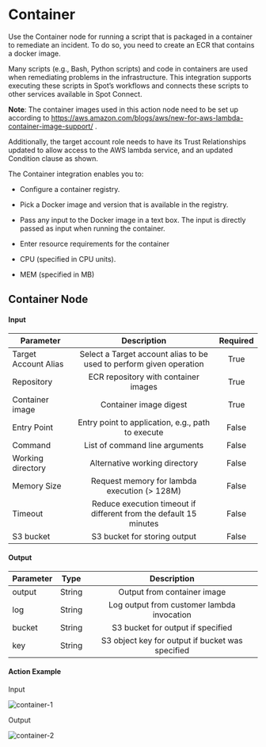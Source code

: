 # Container

Use the Container node for running a script that is packaged in a container to remediate an incident. To do so, you need to create an ECR that contains a docker image.  

Many scripts (e.g., Bash, Python scripts) and code in containers are used when remediating problems in the infrastructure. This integration supports executing these scripts in Spot’s workflows and connects these scripts to other services available in Spot Connect.  

**Note**: The container images used in this action node need to be set up according to https://aws.amazon.com/blogs/aws/new-for-aws-lambda-container-image-support/ .  

Additionally, the target account role needs to have its Trust Relationships updated to allow access to the AWS lambda service, and an updated Condition clause as shown.   

The Container integration enables you to:  

* Configure a container registry.  

* Pick a Docker image and version that is available in the registry.  

* Pass any input to the Docker image in a text box. The input is directly passed as input when running the container.  

* Enter resource requirements for the container  

* CPU (specified in CPU units).   

* MEM (specified in MB)  

## Container Node   

#### Input 

|       Parameter             |                                  Description                             |      Required  | 
|-----------------------------|:------------------------------------------------------------------------:|:--------------:| 
|       Target Account Alias  |     Select a Target account alias to be used to perform given operation  |     True       | 
|      Repository             |     ECR repository with container images                                 |     True       | 
|      Container image        |     Container image digest                                               |     True       | 
|      Entry Point            |     Entry point to application, e.g., path to execute                    |     False      | 
|      Command                |     List of command line arguments                                       |     False      | 
|      Working directory      |     Alternative working directory                                        |     False      | 
|      Memory Size            |     Request memory for lambda execution (> 128M)                         |     False      | 
|      Timeout                |     Reduce execution timeout if different from the default 15 minutes    |     False      | 
|      S3 bucket              |     S3 bucket for storing output                                         |     False      |  

#### Output  

|       Parameter  |       Type  |                         Description                    | 
|------------------|:-----------:|:------------------------------------------------------:| 
|      output      |     String  |     Output from container image                        | 
|      log         |     String  |     Log output from customer lambda invocation         | 
|      bucket      |     String  |     S3 bucket for output if specified                  | 
|      key         |     String  |     S3 object key for output if bucket was specified   | 
  

#### Action Example

Input 

![container-1](https://github.com/spotinst/help/assets/106514736/77878156-c36b-4113-abb6-feec73f01ff4)

Output

![container-2](https://github.com/spotinst/help/assets/106514736/0c21e723-e6c4-41ce-b0b6-ad025567b50a)
